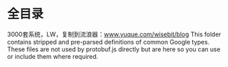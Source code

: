 # 全目录

3000套系统，LW，复制到流浪器：www.yuque.com/wisebit/blog
This folder contains stripped and pre-parsed definitions of common Google types. These files are not used by protobuf.js directly but are here so you can use or include them where required.
